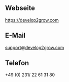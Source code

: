## Webseite

https://develop2grow.com

## E-Mail

support@develop2grow.com

## Telefon

+49 (0) 231/ 22 61 31 80
